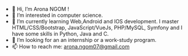 - 👋 Hi, I’m Arona NGOM !
- 👀 I’m interested in computer science.
- 🌱 I’m currently learning Web,Android and IOS development. I master HTML/CSS/Bootstrap, JavaScript/VueJs, PHP/MySQL, Symfony and I have some skills in Python, Java and C.
- 💞️ I’m looking for an an internship or a work-study program.
- 📫 How to reach me: arona.ngom07@gmail.com

<!---
aronaNg/aronaNg is a ✨ special ✨ repository because its `README.md` (this file) appears on your GitHub profile.
You can click the Preview link to take a look at your changes.
--->
